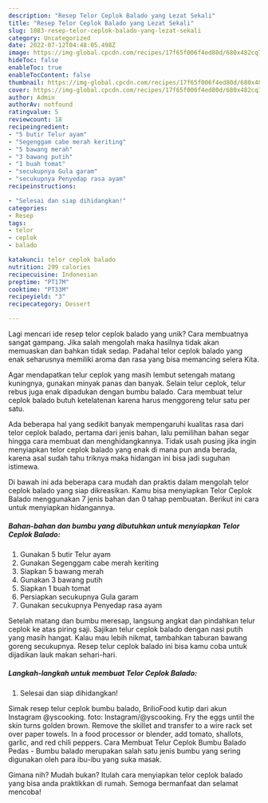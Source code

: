 ```yaml
---
description: "Resep Telor Ceplok Balado yang Lezat Sekali"
title: "Resep Telor Ceplok Balado yang Lezat Sekali"
slug: 1083-resep-telor-ceplok-balado-yang-lezat-sekali
category: Uncategorized
date: 2022-07-12T04:48:05.498Z
image: https://img-global.cpcdn.com/recipes/17f65f006f4ed80d/680x482cq70/telor-ceplok-balado-foto-resep-utama.jpg
hideToc: false
enableToc: true
enableTocContent: false
thumbnail: https://img-global.cpcdn.com/recipes/17f65f006f4ed80d/680x482cq70/telor-ceplok-balado-foto-resep-utama.jpg
cover: https://img-global.cpcdn.com/recipes/17f65f006f4ed80d/680x482cq70/telor-ceplok-balado-foto-resep-utama.jpg
author: Admin
authorAv: notfound
ratingvalue: 5
reviewcount: 18
recipeingredient:
- "5 butir Telur ayam"
- "Segenggam cabe merah keriting"
- "5 bawang merah"
- "3 bawang putih"
- "1 buah tomat"
- "secukupnya Gula garam"
- "secukupnya Penyedap rasa ayam"
recipeinstructions:

- "Selesai dan siap dihidangkan!"
categories:
- Resep
tags:
- telor
- ceplok
- balado

katakunci: telor ceplok balado 
nutrition: 299 calories
recipecuisine: Indonesian
preptime: "PT17M"
cooktime: "PT33M"
recipeyield: "3"
recipecategory: Dessert

---
```





Lagi mencari ide resep telor ceplok balado yang unik? Cara membuatnya sangat gampang. Jika salah mengolah maka hasilnya tidak akan memuaskan dan bahkan tidak sedap. Padahal telor ceplok balado yang enak seharusnya memiliki aroma dan rasa yang bisa memancing selera Kita.





Agar mendapatkan telur ceplok yang masih lembut setengah matang kuningnya, gunakan minyak panas dan banyak. Selain telur ceplok, telur rebus juga enak dipadukan dengan bumbu balado. Cara membuat telur ceplok balado butuh ketelatenan karena harus menggoreng telur satu per satu.

Ada beberapa hal yang sedikit banyak mempengaruhi kualitas rasa dari telor ceplok balado, pertama dari jenis bahan, lalu pemilihan bahan segar hingga cara membuat dan menghidangkannya. Tidak usah pusing jika ingin menyiapkan telor ceplok balado yang enak di mana pun anda berada, karena asal sudah tahu triknya maka hidangan ini bisa jadi suguhan istimewa.






Di bawah ini ada beberapa cara mudah dan praktis dalam mengolah telor ceplok balado yang siap dikreasikan. Kamu bisa menyiapkan Telor Ceplok Balado menggunakan 7 jenis bahan dan 0 tahap pembuatan. Berikut ini cara untuk menyiapkan hidangannya.

<!--inarticleads1-->

##### Bahan-bahan dan bumbu yang dibutuhkan untuk menyiapkan Telor Ceplok Balado:

1. Gunakan 5 butir Telur ayam
1. Gunakan Segenggam cabe merah keriting
1. Siapkan 5 bawang merah
1. Gunakan 3 bawang putih
1. Siapkan 1 buah tomat
1. Persiapkan secukupnya Gula garam
1. Gunakan secukupnya Penyedap rasa ayam


Setelah matang dan bumbu meresap, langsung angkat dan pindahkan telur ceplok ke atas piring saji. Sajikan telur ceplok balado dengan nasi putih yang masih hangat. Kalau mau lebih nikmat, tambahkan taburan bawang goreng secukupnya. Resep telur ceplok balado ini bisa kamu coba untuk dijadikan lauk makan sehari-hari. 

<!--inarticleads2-->

##### Langkah-langkah untuk membuat Telor Ceplok Balado:


1. Selesai dan siap dihidangkan!

Simak resep telur ceplok bumbu balado, BrilioFood kutip dari akun Instagram @yscooking. foto: Instagram/@yscooking. Fry the eggs until the skin turns golden brown. Remove the skillet and transfer to a wire rack set over paper towels. In a food processor or blender, add tomato, shallots, garlic, and red chili peppers. Cara Membuat Telur Ceplok Bumbu Balado Pedas - Bumbu balado merupakan salah satu jenis bumbu yang sering digunakan oleh para ibu-ibu yang suka masak. 

Gimana nih? Mudah bukan? Itulah cara menyiapkan telor ceplok balado yang bisa anda praktikkan di rumah. Semoga bermanfaat dan selamat mencoba!
